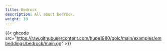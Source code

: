 ```yaml
---
title: Bedrock
description: All about bedrock.
weight: 10
---
```


{{< ghcode src="https://raw.githubusercontent.com/hupe1980/golc/main/examples/embeddings/bedrock/main.go" >}}